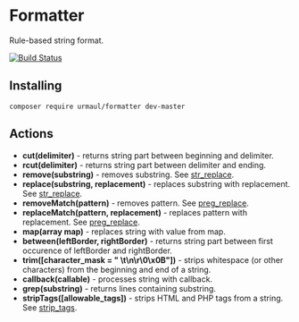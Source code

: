 # Formatter

Rule-based string format.

[![Build Status](https://travis-ci.org/urmaul/url.svg)](https://travis-ci.org/urmaul/formatter)

## Installing

``
composer require urmaul/formatter dev-master
``

## Actions

* **cut(delimiter)** - returns string part between beginning and delimiter.
* **rcut(delimiter)** - returns string part between delimiter and ending.
* **remove(substring)** - removes substring. See [str_replace](http://www.php.net/manual/en/function.str-replace.php).
* **replace(substring, replacement)** - replaces substring with replacement. See [str_replace](http://www.php.net/manual/en/function.str-replace.php).
* **removeMatch(pattern)** - removes pattern. See [preg_replace](http://www.php.net/manual/en/function.preg-replace.php).
* **replaceMatch(pattern, replacement)** - replaces pattern with replacement. See [preg_replace](http://www.php.net/manual/en/function.preg-replace.php).
* **map(array map)** - replaces string with value from map.
* **between(leftBorder, rightBorder)** - returns string part between first occurence of leftBorder and rightBorder.
* **trim([character_mask = " \t\n\r\0\x0B"])** - strips whitespace (or other characters) from the beginning and end of a string.
* **callback(callable)** - processes string with callback.
* **grep(substring)** - returns lines containing substring.
* **stripTags([allowable_tags])** - strips HTML and PHP tags from a string. See [strip_tags](http://www.php.net/manual/en/function.strip-tags.php).
